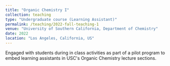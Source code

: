 ```yaml
---
title: "Organic Chemistry I"
collection: teaching
type: "Undergraduate course (Learning Assistant)"
permalink: /teaching/2022-fall-teaching-1
venue: "University of Southern California, Department of Chemistry"
date: 2022
location: "Los Angeles, California, US"
---
```


Engaged with students during in class activities as part of a pilot program to embed learning assistants in USC's Organic Chemistry lecture sections.
